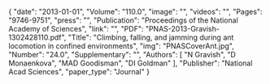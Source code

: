 {
    "date": "2013-01-01",
    "Volume": "110.0",
    "image": "",
    "videos": "",
    "Pages": "9746-9751",
    "press": "",
    "Publication": "Proceedings of the National Academy of Sciences",
    "link": "",
    "PDF": "PNAS-2013-Gravish-1302428110.pdf",
    "Title": "Climbing, falling, and jamming during ant locomotion in confined environments",
    "img": "PNASCoverAnt.jpg",
    "Number": "24.0",
    "Supplementary": "",
    "Authors": [
        "N Gravish",
        "D Monaenkova",
        "MAD Goodisman",
        "DI Goldman"
    ],
    "Publisher": "National Acad Sciences",
    "paper_type": "Journal"
}